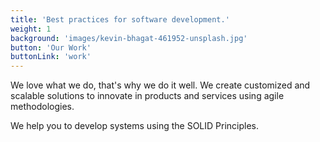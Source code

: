 ```yaml
---
title: 'Best practices for software development.'
weight: 1
background: 'images/kevin-bhagat-461952-unsplash.jpg'
button: 'Our Work'
buttonLink: 'work'
---
```




We love what we do, that's why we do it well.
We create customized and scalable solutions to innovate in products and services using agile methodologies.

We help you to develop systems using the SOLID Principles.